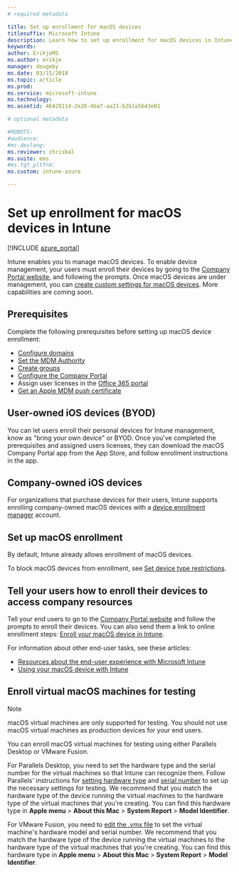 ```yaml
---
# required metadata

title: Set up enrollment for macOS devices
titlesuffix: Microsoft Intune
description: Learn how to set up enrollment for macOS devices in Intune.
keywords:
author: ErikjeMS
ms.author: erikje
manager: dougeby
ms.date: 03/15/2018
ms.topic: article
ms.prod:
ms.service: microsoft-intune
ms.technology:
ms.assetid: 46429114-2e26-4ba7-aa21-b2b1a5643e01

# optional metadata

#ROBOTS:
#audience:
#ms.devlang:
ms.reviewer: chrisbal
ms.suite: ems
#ms.tgt_pltfrm:
ms.custom: intune-azure

---
```


# Set up enrollment for macOS devices in Intune

[!INCLUDE [azure_portal](./includes/azure_portal.md)]

Intune enables you to manage macOS devices. To enable device management, your users must enroll their devices by going to the [Company Portal website](http://portal.manage.microsoft.com), and following the prompts. Once macOS devices are under management, you can [create custom settings for macOS devices](custom-settings-macos.md). More capabilities are coming soon.

## Prerequisites

Complete the following prerequisites before setting up macOS device enrollment:

- [Configure domains](custom-domain-name-configure.md)
- [Set the MDM Authority](mdm-authority-set.md)
- [Create groups](https://docs.microsoft.com/intune-classic/get-started/start-with-a-paid-subscription-to-microsoft-intune-step-5)
- [Configure the Company Portal](company-portal-app.md)
- Assign user licenses in the [Office 365 portal](http://go.microsoft.com/fwlink/p/?LinkId=698854)
- [Get an Apple MDM push certificate](apple-mdm-push-certificate-get.md)

## User-owned iOS devices (BYOD)

You can let users enroll their personal devices for Intune management, know as "bring your own device" or BYOD. Once you've completed the prerequisites and assigned users licenses, they can download the macOS Company Portal app from the App Store, and follow enrollment instructions in the app.

## Company-owned iOS devices
For organizations that purchase devices for their users, Intune supports enrolling company-owned macOS devices with a [device enrollment manager](device-enrollment-manager-enroll.md) account.

## Set up macOS enrollment

By default, Intune already allows enrollment of macOS devices.

To block macOS devices from enrollment, see [Set device type restrictions](enrollment-restrictions-set.md).

## Tell your users how to enroll their devices to access company resources

Tell your end users to go to the [Company Portal website](https://portal.manage.microsoft.com) and follow the prompts to enroll their devices. You can also send them a link to online enrollment steps: [Enroll your macOS device in Intune](https://docs.microsoft.com/intune-user-help/enroll-your-device-in-intune-macos).

For information about other end-user tasks, see these articles:

- [Resources about the end-user experience with Microsoft Intune](end-user-educate.md)
- [Using your macOS device with Intune](/intune-user-help/using-your-macos-device-with-intune)

## Enroll virtual macOS machines for testing

> [!NOTE]
> macOS virtual machines are only supported for testing. You should not use macOS virtual machines as production devices for your end users. 

You can enroll macOS virtual machines for testing using either Parallels Desktop or VMware Fusion. 

For Parallels Desktop, you need to set the hardware type and the serial number for the virtual machines so that Intune can recognize them. Follow Parallels' instructions for [setting hardware type](http://kb.parallels.com/123594) and [serial number](http://kb.parallels.com/123455) to set up the necessary settings for testing. We recommend that you match the hardware type of the device running the virtual machines to the hardware type of the virtual machines that you're creating. You can find this hardware type in **Apple menu** > **About this Mac** > **System Report** > **Model Identifier**. 

For VMware Fusion, you need to [edit the .vmx file](https://kb.vmware.com/s/article/1014782) to set the virtual machine's hardware model and serial number. We recommend that you match the hardware type of the device running the virtual machines to the hardware type of the virtual machines that you're creating. You can find this hardware type in **Apple menu** > **About this Mac** > **System Report** > **Model Identifier**. 
